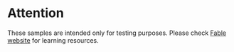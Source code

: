 # Attention

These samples are intended only for testing purposes. Please check [Fable website](https://fable.io) for learning resources.